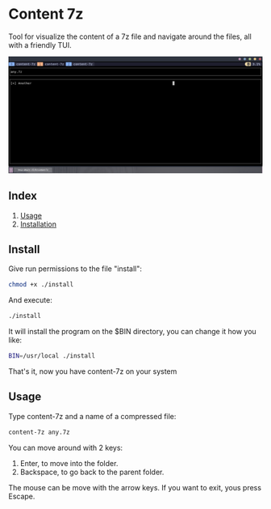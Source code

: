 # Content 7z
Tool for visualize the content of a 7z file and navigate around the files, all with a friendly TUI.

![A look of the tool](screenshot.png)

## Index
1. [Usage](#usage)
2. [Installation](#install)

## Install
Give run permissions to the file "install":
```bash
chmod +x ./install
```

And execute:
```bash
./install
```

It will install the program on the $BIN directory, you can change it how you like:
```bash
BIN=/usr/local ./install
```

That's it, now you have content-7z on your system

## Usage
Type content-7z and a name of a compressed file:
```bash
content-7z any.7z
```

You can move around with 2 keys:
1. Enter, to move into the folder.
2. Backspace, to go back to the parent folder.

The mouse can be move with the arrow keys.
If you want to exit, yous press Escape.
